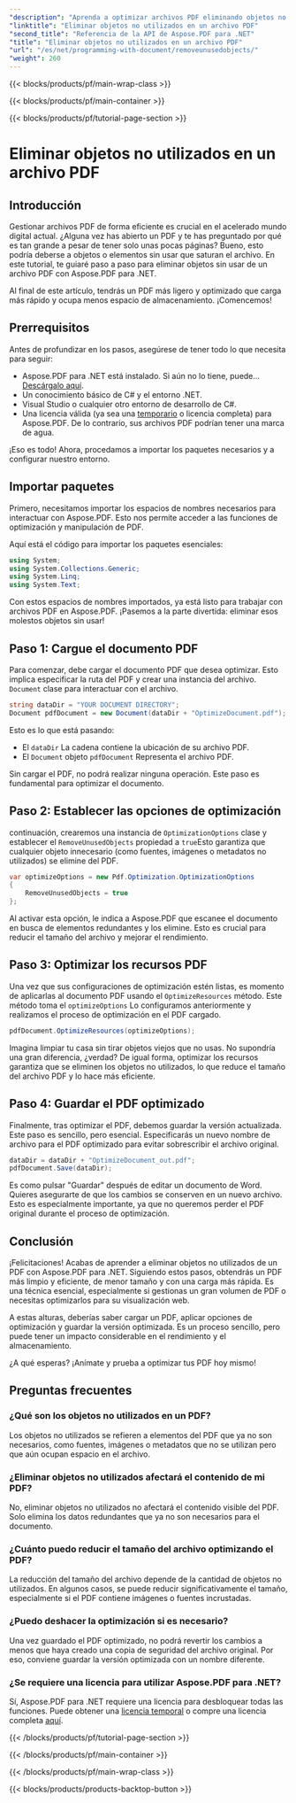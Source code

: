 ```yaml
---
"description": "Aprenda a optimizar archivos PDF eliminando objetos no utilizados con Aspose.PDF para .NET. Guía paso a paso para reducir el tamaño de archivo y mejorar el rendimiento."
"linktitle": "Eliminar objetos no utilizados en un archivo PDF"
"second_title": "Referencia de la API de Aspose.PDF para .NET"
"title": "Eliminar objetos no utilizados en un archivo PDF"
"url": "/es/net/programming-with-document/removeunusedobjects/"
"weight": 260
---
```


{{< blocks/products/pf/main-wrap-class >}}

{{< blocks/products/pf/main-container >}}

{{< blocks/products/pf/tutorial-page-section >}}

# Eliminar objetos no utilizados en un archivo PDF

## Introducción

Gestionar archivos PDF de forma eficiente es crucial en el acelerado mundo digital actual. ¿Alguna vez has abierto un PDF y te has preguntado por qué es tan grande a pesar de tener solo unas pocas páginas? Bueno, esto podría deberse a objetos o elementos sin usar que saturan el archivo. En este tutorial, te guiaré paso a paso para eliminar objetos sin usar de un archivo PDF con Aspose.PDF para .NET. 

Al final de este artículo, tendrás un PDF más ligero y optimizado que carga más rápido y ocupa menos espacio de almacenamiento. ¡Comencemos!

## Prerrequisitos

Antes de profundizar en los pasos, asegúrese de tener todo lo que necesita para seguir:

- Aspose.PDF para .NET está instalado. Si aún no lo tiene, puede... [Descárgalo aquí](https://releases.aspose.com/pdf/net/).
- Un conocimiento básico de C# y el entorno .NET.
- Visual Studio o cualquier otro entorno de desarrollo de C#.
- Una licencia válida (ya sea una [temporario](https://purchase.aspose.com/temporary-license/) o licencia completa) para Aspose.PDF. De lo contrario, sus archivos PDF podrían tener una marca de agua.
  
¡Eso es todo! Ahora, procedamos a importar los paquetes necesarios y a configurar nuestro entorno.

## Importar paquetes

Primero, necesitamos importar los espacios de nombres necesarios para interactuar con Aspose.PDF. Esto nos permite acceder a las funciones de optimización y manipulación de PDF.

Aquí está el código para importar los paquetes esenciales:

```csharp
using System;
using System.Collections.Generic;
using System.Linq;
using System.Text;
```

Con estos espacios de nombres importados, ya está listo para trabajar con archivos PDF en Aspose.PDF. ¡Pasemos a la parte divertida: eliminar esos molestos objetos sin usar!

## Paso 1: Cargue el documento PDF

Para comenzar, debe cargar el documento PDF que desea optimizar. Esto implica especificar la ruta del PDF y crear una instancia del archivo. `Document` clase para interactuar con el archivo.

```csharp
string dataDir = "YOUR DOCUMENT DIRECTORY";
Document pdfDocument = new Document(dataDir + "OptimizeDocument.pdf");
```

Esto es lo que está pasando:
- El `dataDir` La cadena contiene la ubicación de su archivo PDF.
- El `Document` objeto `pdfDocument` Representa el archivo PDF.

Sin cargar el PDF, no podrá realizar ninguna operación. Este paso es fundamental para optimizar el documento.

## Paso 2: Establecer las opciones de optimización

continuación, crearemos una instancia de `OptimizationOptions` clase y establecer el `RemoveUnusedObjects` propiedad a `true`Esto garantiza que cualquier objeto innecesario (como fuentes, imágenes o metadatos no utilizados) se elimine del PDF.

```csharp
var optimizeOptions = new Pdf.Optimization.OptimizationOptions
{
    RemoveUnusedObjects = true
};
```

Al activar esta opción, le indica a Aspose.PDF que escanee el documento en busca de elementos redundantes y los elimine. Esto es crucial para reducir el tamaño del archivo y mejorar el rendimiento.

## Paso 3: Optimizar los recursos PDF

Una vez que sus configuraciones de optimización estén listas, es momento de aplicarlas al documento PDF usando el `OptimizeResources` método. Este método toma el `optimizeOptions` Lo configuramos anteriormente y realizamos el proceso de optimización en el PDF cargado.

```csharp
pdfDocument.OptimizeResources(optimizeOptions);
```

Imagina limpiar tu casa sin tirar objetos viejos que no usas. No supondría una gran diferencia, ¿verdad? De igual forma, optimizar los recursos garantiza que se eliminen los objetos no utilizados, lo que reduce el tamaño del archivo PDF y lo hace más eficiente.

## Paso 4: Guardar el PDF optimizado

Finalmente, tras optimizar el PDF, debemos guardar la versión actualizada. Este paso es sencillo, pero esencial. Especificarás un nuevo nombre de archivo para el PDF optimizado para evitar sobrescribir el archivo original.

```csharp
dataDir = dataDir + "OptimizeDocument_out.pdf";
pdfDocument.Save(dataDir);
```

Es como pulsar "Guardar" después de editar un documento de Word. Quieres asegurarte de que los cambios se conserven en un nuevo archivo. Esto es especialmente importante, ya que no queremos perder el PDF original durante el proceso de optimización.

## Conclusión

¡Felicitaciones! Acabas de aprender a eliminar objetos no utilizados de un PDF con Aspose.PDF para .NET. Siguiendo estos pasos, obtendrás un PDF más limpio y eficiente, de menor tamaño y con una carga más rápida. Es una técnica esencial, especialmente si gestionas un gran volumen de PDF o necesitas optimizarlos para su visualización web.

A estas alturas, deberías saber cargar un PDF, aplicar opciones de optimización y guardar la versión optimizada. Es un proceso sencillo, pero puede tener un impacto considerable en el rendimiento y el almacenamiento.

¿A qué esperas? ¡Anímate y prueba a optimizar tus PDF hoy mismo!

## Preguntas frecuentes

### ¿Qué son los objetos no utilizados en un PDF?
Los objetos no utilizados se refieren a elementos del PDF que ya no son necesarios, como fuentes, imágenes o metadatos que no se utilizan pero que aún ocupan espacio en el archivo.

### ¿Eliminar objetos no utilizados afectará el contenido de mi PDF?
No, eliminar objetos no utilizados no afectará el contenido visible del PDF. Solo elimina los datos redundantes que ya no son necesarios para el documento.

### ¿Cuánto puedo reducir el tamaño del archivo optimizando el PDF?
La reducción del tamaño del archivo depende de la cantidad de objetos no utilizados. En algunos casos, se puede reducir significativamente el tamaño, especialmente si el PDF contiene imágenes o fuentes incrustadas.

### ¿Puedo deshacer la optimización si es necesario?
Una vez guardado el PDF optimizado, no podrá revertir los cambios a menos que haya creado una copia de seguridad del archivo original. Por eso, conviene guardar la versión optimizada con un nombre diferente.

### ¿Se requiere una licencia para utilizar Aspose.PDF para .NET?
Sí, Aspose.PDF para .NET requiere una licencia para desbloquear todas las funciones. Puede obtener una [licencia temporal](https://purchase.aspose.com/temporary-license/) o compre una licencia completa [aquí](https://purchase.aspose.com/buy).

{{< /blocks/products/pf/tutorial-page-section >}}

{{< /blocks/products/pf/main-container >}}

{{< /blocks/products/pf/main-wrap-class >}}

{{< blocks/products/products-backtop-button >}}